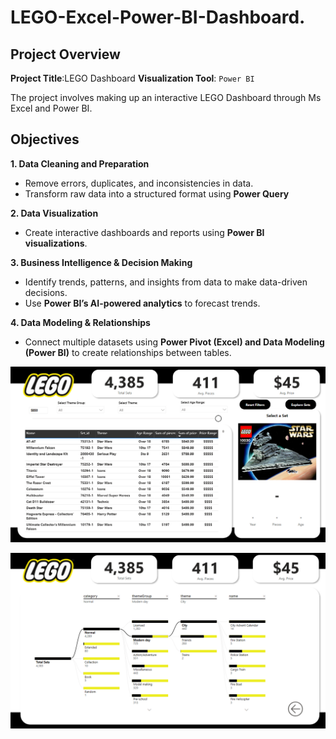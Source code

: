 # LEGO-Excel-Power-BI-Dashboard. 
## Project Overview

**Project Title**:LEGO Dashboard 
 **Visualization Tool**: `Power BI`

The project involves making up an interactive LEGO Dashboard through Ms Excel and Power BI.

## Objectives

**1. Data Cleaning and Preparation**  
- Remove errors, duplicates, and inconsistencies in data.  
- Transform raw data into a structured format using **Power Query**

**2. Data Visualization**  
- Create interactive dashboards and reports using **Power BI visualizations**.
  
**3. Business Intelligence & Decision Making**  
- Identify trends, patterns, and insights from data to make data-driven decisions.  
- Use **Power BI’s AI-powered analytics** to forecast trends.  

**4. Data Modeling & Relationships**  
- Connect multiple datasets using **Power Pivot (Excel) and Data Modeling (Power BI)** to create relationships between tables.  



![image alt](https://github.com/Soham090/LEGO-Excel-Power-BI-Dashboard/blob/ba66bad82a7a4aa153c060efd3beb0750d0fcefa/IMAGE%20(1).png)


![image alt](https://github.com/Soham090/LEGO-Excel-Power-BI-Dashboard/blob/d6abd8715ee6684bb65c5e968eb6bff5e60f8fd3/IMAGE(2).png)
